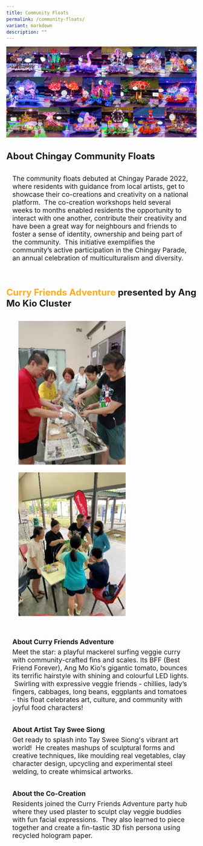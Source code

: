 ```yaml
---
title: Community Floats
permalink: /community-floats/
variant: markdown
description: ""
---
```

<div><img src="/images/Chingay2024CommunityFloats/Community_Floats.jpg"></div>

<div style="padding-top:2rem;font-size:1.5rem;">
<span style="font-weight: bold;">About  Chingay Community Floats</span></div>

<div style="padding:1rem; font-size:1.1rem">        

The community floats debuted at Chingay Parade 2022, where residents with guidance from local artists, get to showcase their co-creations and creativity on a national platform. &nbsp;The co-creation workshops held several weeks to months enabled residents the opportunity to interact with one another, contribute their creativity and have been a great way for neighbours and friends to foster a sense of identity, ownership and being part of the community. &nbsp;This initiative exemplifies the community’s active participation in the Chingay Parade, an annual celebration of multiculturalism and diversity.
</div>

<div style="padding-top:2rem;font-size:1.5rem;">
<span style="font-weight: bold;"><span style="color: #FFAC1C;"> Curry Friends Adventure</span> presented by Ang Mo Kio Cluster</span></div>

<div style="display: grid; grid-template-columns: repeat(auto-fit, minmax(228px, 1fr)); gap:1rem; padding:2rem;">


<div style="display: block; overflow:hidden; text-decoration: none;  max-width: 20rem;">
<div style="font-size: 1rem"></div><div style="min-height:12rem; max-height:24rem; overflow:hidden;"><img style="min-height:24rem; object-fit: cover; position:relative; top:rem;" src="/images/amk2.jpg"></div></div>

<div style="display: block; overflow:hidden; text-decoration: none;  max-width: 20rem;">
<div style="font-size: 1rem"></div><div style="min-height:12rem; max-height:24rem; overflow:hidden;"><img style="min-height:24rem; object-fit: cover; position:relative; top:rem;" src="/images/amk1.jpg"></div></div>

</div>

<div style="padding:1rem; font-size:1.1rem"><span style="font-weight: bold;line-height:2rem;">About Curry Friends Adventure</span><br> Meet the star: a playful mackerel surfing veggie curry with community-crafted fins and scales. Its BFF (Best Friend Forever), Ang Mo Kio's gigantic tomato, bounces its terrific hairstyle with shining and colourful LED lights. &nbsp;Swirling with expressive veggie friends - chillies, lady’s fingers, cabbages, long beans, eggplants and tomatoes - this float celebrates art, culture, and community with joyful food characters!
</div>
<div style="padding:1rem; font-size:1.1rem"><span style="font-weight: bold;line-height:2rem;">About Artist Tay Swee Siong</span><br>Get ready to splash into Tay Swee Siong's vibrant art world! &nbsp;He creates mashups of sculptural forms and creative techniques, like moulding real vegetables, clay character design, upcycling and experimental steel welding, to create whimsical artworks.</div>

<div style="padding:1rem; font-size:1.1rem"><span style="font-weight: bold;line-height:2rem;">About the Co-Creation</span><br>Residents joined the Curry Friends Adventure party hub where they used plaster to sculpt clay veggie buddies with fun facial expressions. &nbsp;They also learned to piece together and create a fin-tastic 3D fish persona using recycled hologram paper.</div>